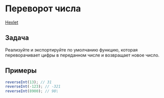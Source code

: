 # Переворот числа

[Hexlet](https://ru.hexlet.io/challenges/intro_to_programming_reverse_integer_exercise)

## Задача

Реализуйте и экспортируйте по умолчанию функцию, которая переворачивает цифры в переданном числе и возвращает новое число.

## Примеры

```js
reverseInt(13); // 31
reverseInt(-123); // -321
reverseInt(8900); // 98\
```
